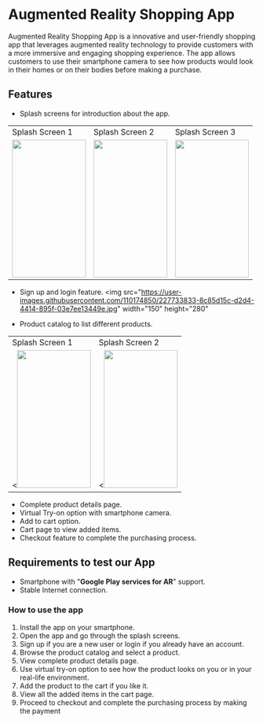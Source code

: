 # Augmented Reality Shopping App

Augmented Reality Shopping App is a innovative and user-friendly shopping app that leverages augmented reality technology to provide customers with a more immersive and engaging shopping experience. The app allows customers to use their smartphone camera to see how products would look in their homes or on their bodies before making a purchase.

## Features

- Splash screens for introduction about the app.

<table>
  <tr>
    <td>Splash Screen 1</td>
     <td>Splash Screen 2</td>
     <td>Splash Screen 3</td>
  </tr>
  <tr>
    <td valign="top"><img src="https://user-images.githubusercontent.com/110174850/227733503-a6057519-6bea-490b-9a6e-8c59b783ce8c.jpg" width="150" height="280"></td>
    <td valign="top"><img src="https://user-images.githubusercontent.com/110174850/227733620-057eae40-95dc-45f8-a28b-32a75ace32fa.jpg" width="150" height="280"></td>
    <td valign="top"><img src="https://user-images.githubusercontent.com/110174850/227733627-8a6d5320-03c2-4a5d-b898-1f150521abde.jpg" width="150" height="280"></td>
  </tr>
 </table>


- Sign up and login feature.
 <img src="https://user-images.githubusercontent.com/110174850/227733833-8c85d15c-d2d4-4414-895f-03e7ee13449e.jpg" width="150" height="280"



- Product catalog to list different products.
      
<table>
  <tr>
    <td>Splash Screen 1</td>
     <td>Splash Screen 2</td>
  </tr>
  <tr>
    <td valign="top"><<img src="https://user-images.githubusercontent.com/110174850/227733881-bd81603b-fed7-4dba-b6b2-f8e77041fb11.jpg" width="150" height="280"></td>
    <td valign="top"><<img src="https://user-images.githubusercontent.com/110174850/227733905-f1937b0b-0251-4efb-9757-9448a51252f1.jpg" width="150" height="280"></td>
  </tr>
 </table>


- Complete product details page.
- Virtual Try-on option with smartphone camera.
- Add to cart option.
- Cart page to view added items.
- Checkout feature to complete the purchasing process.

## Requirements to test our App

- Smartphone with "**Google Play services for AR**"  support.
- Stable Internet connection.

### How to use the app

1) Install the app on your smartphone.
2) Open the app and go through the splash screens.
3) Sign up if you are a new user or login if you already have an account.
4) Browse the product catalog and select a product.
5) View complete product details page.
6) Use virtual try-on option to see how the product looks on you or in your real-life environment.
7) Add the product to the cart if you like it.
8) View all the added items in the cart page.
9) Proceed to checkout and complete the purchasing process by making the payment

